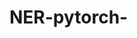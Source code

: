 # NER-pytorch-
 ```pip install transformers==4.25.1 TorchCRF==1.1.0 fugashi ipadic mecab-python3 unidic-litejaconv
